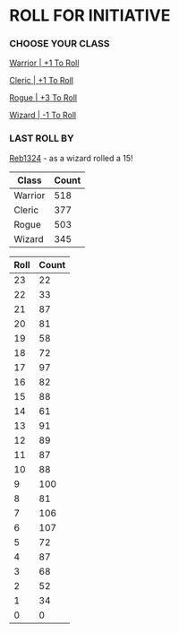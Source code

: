 # ROLL FOR INITIATIVE
### CHOOSE YOUR CLASS

[Warrior | +1 To Roll](https://github.com/benjaminsampica/benjaminsampica/issues/new?title=roll%7Cwarrior&body=Just+click+%27Submit+new+issue%27.)

[Cleric | +1 To Roll](https://github.com/benjaminsampica/benjaminsampica/issues/new?title=roll%7Ccleric&body=Just+click+%27Submit+new+issue%27.)

[Rogue | +3 To Roll](https://github.com/benjaminsampica/benjaminsampica/issues/new?title=roll%7Crogue&body=Just+click+%27Submit+new+issue%27.)

[Wizard | -1 To Roll](https://github.com/benjaminsampica/benjaminsampica/issues/new?title=roll%7Cwizard&body=Just+click+%27Submit+new+issue%27.)
### LAST ROLL BY
[Reb1324](https://www.github.com/Reb1324) - as a wizard rolled a 15!

|Class|Count|
|-|-|
|Warrior|518|
|Cleric|377|
|Rogue|503|
|Wizard|345|

|Roll|Count|
|-|-|
|23|22
|22|33
|21|87
|20|81
|19|58
|18|72
|17|97
|16|82
|15|88
|14|61
|13|91
|12|89
|11|87
|10|88
|9|100
|8|81
|7|106
|6|107
|5|72
|4|87
|3|68
|2|52
|1|34
|0|0

